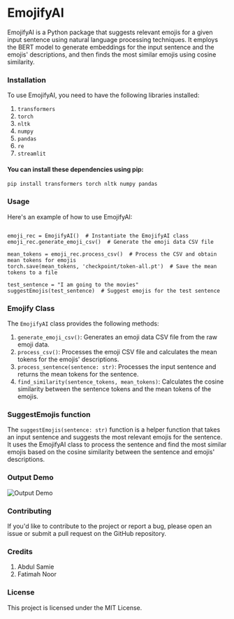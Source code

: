 # EmojifyAI
EmojifyAI is a Python package that suggests relevant emojis for a given input sentence using natural language processing techniques. It employs the BERT model to generate embeddings for the input sentence and the emojis' descriptions, and then finds the most similar emojis using cosine similarity.

### Installation
To use EmojifyAI, you need to have the following libraries installed:
  1. `transformers`
  2. `torch`
  3. `nltk`
  4. `numpy`
  5. `pandas`
  6. `re`
  7. `streamlit`

#### You can install these dependencies using pip:
```pip install transformers torch nltk numpy pandas```

### Usage
Here's an example of how to use EmojifyAI:
```from EmojifyAI import EmojifyAI, suggestEmojis

emoji_rec = EmojifyAI()  # Instantiate the EmojifyAI class
emoji_rec.generate_emoji_csv()  # Generate the emoji data CSV file

mean_tokens = emoji_rec.process_csv()  # Process the CSV and obtain mean tokens for emojis
torch.save(mean_tokens, 'checkpoint/token-all.pt')  # Save the mean tokens to a file

test_sentence = "I am going to the movies"
suggestEmojis(test_sentence)  # Suggest emojis for the test sentence
```

### Emojify Class
The `EmojifyAI` class provides the following methods:
  1. `generate_emoji_csv()`: Generates an emoji data CSV file from the raw emoji data.
  2. `process_csv()`: Processes the emoji CSV file and calculates the mean tokens for the emojis' descriptions.
  3. `process_sentence(sentence: str)`: Processes the input sentence and returns the mean tokens for the sentence.
  4. `find_similarity(sentence_tokens, mean_tokens)`: Calculates the cosine similarity between the sentence tokens and the mean tokens of the emojis.
  
### SuggestEmojis function
The `suggestEmojis(sentence: str)` function is a helper function that takes an input sentence and suggests the most relevant emojis for the sentence. It uses the EmojifyAI class to process the sentence and find the most similar emojis based on the cosine similarity between the sentence and emojis' descriptions.  

### Output Demo
<img src="./Output/Output.gif" alt="Output Demo">


### Contributing
If you'd like to contribute to the project or report a bug, please open an issue or submit a pull request on the GitHub repository.

### Credits
  1. Abdul Samie
  2. Fatimah Noor

### License
This project is licensed under the MIT License.
